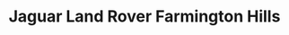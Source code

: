 ---
title: "Jaguar Land Rover Farmington Hills"
url: /farmington-hills/jaguar-land-rover-farmington-hills/
shop: Autohaus
---